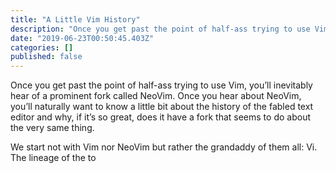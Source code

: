 ```yaml
---
title: "A Little Vim History"
description: "Once you get past the point of half-ass trying to use Vim, you’ll inevitably hear of a prominent fork called NeoVim. Once you hear about…"
date: "2019-06-23T00:50:45.403Z"
categories: []
published: false
---
```


Once you get past the point of half-ass trying to use Vim, you’ll inevitably hear of a prominent fork called NeoVim. Once you hear about NeoVim, you’ll naturally want to know a little bit about the history of the fabled text editor and why, if it’s so great, does it have a fork that seems to do about the very same thing.

We start not with Vim nor NeoVim but rather the grandaddy of them all: Vi. The lineage of the to
